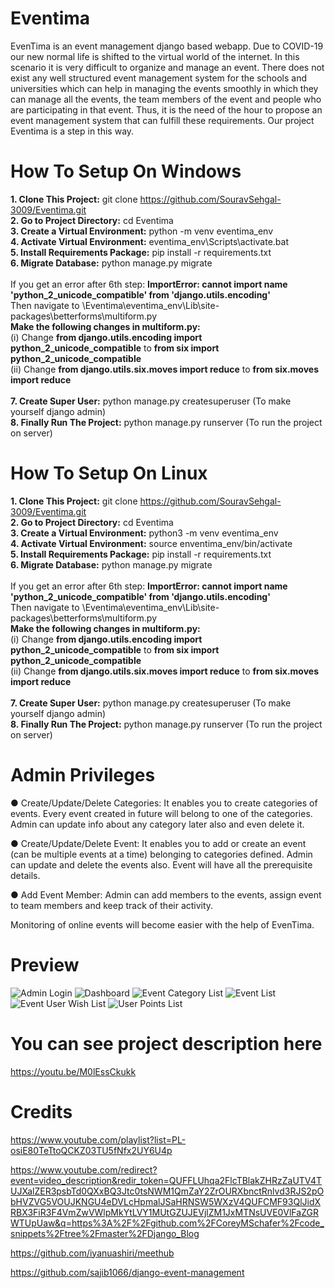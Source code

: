 # Eventima
EvenTima is an event management django based webapp. Due to COVID-19 our new normal life is shifted to the virtual world of the internet. In this scenario it is very difficult to organize and manage an event. There does not exist any well structured event management system for the schools and universities which can help in managing the events smoothly in which they can manage all the events, the team members of the event and people who are participating in that event. Thus, it is the need of the hour to propose an event management system that can fulfill these requirements. Our project Eventima is a step in this way.

# How To Setup On Windows
<b>1. Clone This Project:</b> git clone https://github.com/SouravSehgal-3009/Eventima.git<br>
<b>2. Go to Project Directory:</b>  cd Eventima<br>
<b>3. Create a Virtual Environment:</b>  python -m venv eventima_env<br>
<b>4. Activate Virtual Environment:</b> eventima_env\Scripts\activate.bat<br>
<b>5. Install Requirements Package:</b> pip install -r requirements.txt<br>
<b>6. Migrate Database:</b> python manage.py migrate<br><br>
If you get an error after 6th step: <b>ImportError: cannot import name 'python_2_unicode_compatible' from 'django.utils.encoding'</b><br>
Then navigate to \Eventima\eventima_env\Lib\site-packages\betterforms\multiform.py<br>
<b>Make the following changes in multiform.py:</b><br>
(i) Change <b>from django.utils.encoding import python_2_unicode_compatible</b> to <b>from six import python_2_unicode_compatible</b><br>
(ii) Change <b>from django.utils.six.moves import reduce</b> to <b>from six.moves import reduce</b><br><br>
<b>7. Create Super User:</b> python manage.py createsuperuser (To make yourself django admin)<br>
<b>8. Finally Run The Project:</b> python manage.py runserver (To run the project on server)

# How To Setup On Linux
<b>1. Clone This Project:</b> git clone https://github.com/SouravSehgal-3009/Eventima.git<br>
<b>2. Go to Project Directory:</b>  cd Eventima<br>
<b>3. Create a Virtual Environment:</b>  python3 -m venv eventima_env<br>
<b>4. Activate Virtual Environment:</b> source enventima_env/bin/activate<br>
<b>5. Install Requirements Package:</b> pip install -r requirements.txt<br>
<b>6. Migrate Database:</b> python manage.py migrate<br><br>
If you get an error after 6th step: <b>ImportError: cannot import name 'python_2_unicode_compatible' from 'django.utils.encoding'</b><br>
Then navigate to \Eventima\eventima_env\Lib\site-packages\betterforms\multiform.py<br>
<b>Make the following changes in multiform.py:</b><br>
(i) Change <b>from django.utils.encoding import python_2_unicode_compatible</b> to <b>from six import python_2_unicode_compatible</b><br>
(ii) Change <b>from django.utils.six.moves import reduce</b> to <b>from six.moves import reduce</b><br><br>
<b>7. Create Super User:</b> python manage.py createsuperuser (To make yourself django admin)<br>
<b>8. Finally Run The Project:</b> python manage.py runserver (To run the project on server)

# Admin Privileges
● Create/Update/Delete Categories: It enables you to create categories of events. Every
event created in future will belong to one of the categories. Admin can update info about
any category later also and even delete it.

● Create/Update/Delete Event: It enables you to add or create an event (can be multiple
events at a time) belonging to categories defined. Admin can update and delete the events
also. Event will have all the prerequisite details.

● Add Event Member: Admin can add members to the events, assign event to team
members and keep track of their activity.

Monitoring of online events will become easier with the help of EvenTima.

# Preview
![Admin Login](https://user-images.githubusercontent.com/60173032/117563577-89fbef00-b0c4-11eb-8cb2-e79e2b1a80a8.jpg)
![Dashboard](https://user-images.githubusercontent.com/60173032/117563582-8ec0a300-b0c4-11eb-9ea5-5bdc2665905c.jpg)
![Event Category List](https://user-images.githubusercontent.com/60173032/117563590-95e7b100-b0c4-11eb-931d-0c578ed6f5fc.jpg)
![Event List](https://user-images.githubusercontent.com/60173032/117563596-9a13ce80-b0c4-11eb-9fe5-2fced77f11bb.jpg)
![Event User Wish List](https://user-images.githubusercontent.com/60173032/117563613-ad269e80-b0c4-11eb-9619-0cbc7aa551c3.jpg)
![User Points List](https://user-images.githubusercontent.com/60173032/117563617-b31c7f80-b0c4-11eb-9252-5353473bb8ae.jpg)

# You can see project description here
https://youtu.be/M0lEssCkukk

# Credits
https://www.youtube.com/playlist?list=PL-osiE80TeTtoQCKZ03TU5fNfx2UY6U4p

https://www.youtube.com/redirect?event=video_description&redir_token=QUFFLUhqa2FlcTBlakZHRzZaUTV4TUJXalZER3psbTd0QXxBQ3Jtc0tsNWM1QmZaY2ZrOURXbnctRnlvd3RJS2pObHVZVG5VOUJKNGU4eDVLcHpmalJSaHRNSW5WXzV4QUFCMF93QlJidXRBX3FiR3F4VmZwVWlpMkYtLVY1MUtGZUJEVjlZM1JxMTNsUVE0VlFaZGRWTUpUaw&q=https%3A%2F%2Fgithub.com%2FCoreyMSchafer%2Fcode_snippets%2Ftree%2Fmaster%2FDjango_Blog

https://github.com/iyanuashiri/meethub

https://github.com/sajib1066/django-event-management
